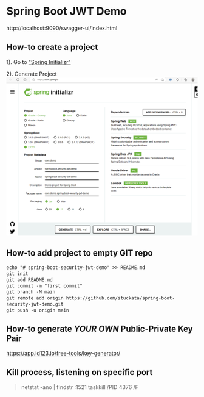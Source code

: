 # Spring Boot JWT Demo

http://localhost:9090/swagger-ui/index.html

## How-to create a project

1). Go to ["Spring Initializr"](https://start.spring.io/)

2). Generate Project
![01_Spring_Initilizr.png](docs/01_Spring_Initilizr.png)

## How-to add project to empty GIT repo

```
echo "# spring-boot-security-jwt-demo" >> README.md
git init
git add README.md
git commit -m "first commit"
git branch -M main
git remote add origin https://github.com/stuckata/spring-boot-security-jwt-demo.git
git push -u origin main
```

## How-to generate *YOUR OWN* Public-Private Key Pair
https://app.id123.io/free-tools/key-generator/


## Kill process, listening on specific port

> netstat -ano | findstr :1521
> taskkill /PID 4376 /F